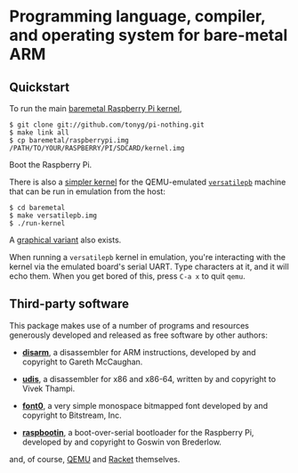 # Programming language, compiler, and operating system for bare-metal ARM

## Quickstart

To run the main
[baremetal Raspberry Pi kernel](baremetal/raspberrypi.nothing),

    $ git clone git://github.com/tonyg/pi-nothing.git
    $ make link all
    $ cp baremetal/raspberrypi.img /PATH/TO/YOUR/RASPBERRY/PI/SDCARD/kernel.img

Boot the Raspberry Pi.

There is also a [simpler kernel](baremetal/versatilepb.nothing) for
the QEMU-emulated
[`versatilepb`](https://wiki.qemu.org/Documentation/Platforms/ARM)
machine that can be run in emulation from the host:

    $ cd baremetal
    $ make versatilepb.img
    $ ./run-kernel

A [graphical variant](baremetal/versatilepb-graphics.nothing) also
exists.

When running a `versatilepb` kernel in emulation, you're interacting
with the kernel via the emulated board's serial UART. Type characters
at it, and it will echo them. When you get bored of this, press `C-a
x` to quit `qemu`.

## Third-party software

This package makes use of a number of programs and resources
generously developed and released as free software by other authors:

 - [**disarm**](nothingc/private/disarm), a disassembler for ARM
   instructions, developed by and copyright to Gareth McCaughan.

 - [**udis**](nothingc/private/udis86-1.7.2.tar.gz), a disassembler
   for x86 and x86-64, written by and copyright to Vivek Thampi.

 - [**font0**](baremetal/font0.bin), a very simple monospace bitmapped
   font developed by and copyright to Bitstream, Inc.

 - [**raspbootin**](baremetal/raspbootin), a boot-over-serial
   bootloader for the Raspberry Pi, developed by and copyright to
   Goswin von Brederlow.

and, of course, [QEMU](https://www.qemu.org/) and
[Racket](https://racket-lang.org/) themselves.
